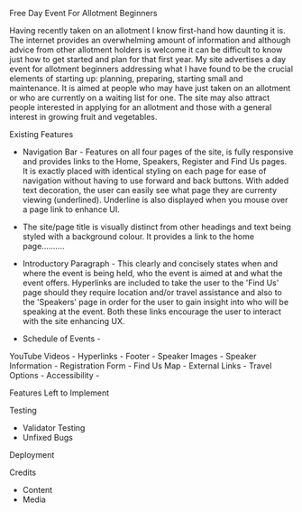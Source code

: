 Free Day Event For Allotment Beginners

Having recently taken on an allotment I know first-hand how daunting it is. The internet provides an overwhelming 
amount of information and although advice from other allotment holders is welcome it can be difficult to know
just how to get started and plan for that first year. My site advertises a day event for allotment beginners
addressing what I have found to be the crucial elements of starting up: planning, preparing, starting small and
maintenance. It is aimed at people who may have just taken on an allotment or who are currently on a waiting list 
for one. The site may also attract people interested in applying for an allotment and those with a general 
interest in growing fruit and vegetables.

Existing Features

- Navigation Bar - Features on all four pages of the site, is fully responsive and provides links to the Home,
Speakers, Register and Find Us pages. It is exactly placed with identical styling on each page for ease of
navigation without having to use forward and back buttons. With added text decoration, the user can easily see 
what page they are currenty viewing (underlined). Underline is also displayed when you mouse over a page link to 
enhance UI.

- The site/page title is visually distinct from other headings and text being styled with a background colour. It
provides a link to the home page..........

- Introductory Paragraph - This clearly and concisely states when and where the event is being held, who the 
event is aimed at and what the event offers. Hyperlinks are included to take the user to the 'Find Us' page should
they require location and/or travel assistance and also to the 'Speakers' page in order for the user to gain insight
into who will be speaking at the event. Both these links encourage the user to interact with the site enhancing UX.

- Schedule of Events - 

YouTube Videos -
Hyperlinks -
Footer -
Speaker Images -
Speaker Information -
Registration Form -
Find Us Map -
External Links -
Travel Options -
Accessibility -

Features Left to Implement

Testing
- Validator Testing
- Unfixed Bugs

Deployment

Credits
- Content
- Media









